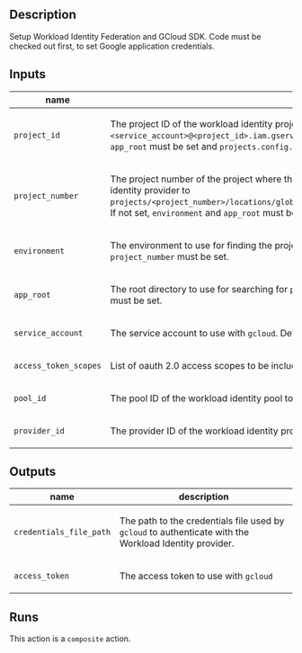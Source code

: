 ## Description

Setup Workload Identity Federation and GCloud SDK. Code must be checked out first, to set Google application credentials.

## Inputs

| name | description | required | default |
| --- | --- | --- | --- |
| `project_id` | <p>The project ID of the workload identity project to use with <code>gcloud</code>. Will be used to set the <code>&lt;service_account&gt;@&lt;project_id&gt;.iam.gserviceaccount.com</code> service account. If not set, <code>environment</code> and <code>app_root</code> must be set and <code>projects.config.json</code> must be present.</p> | `false` | `""` |
| `project_number` | <p>The project number of the project where the workload identity provider exists. Will be used to set workload identity provider to <code>projects/&lt;project_number&gt;/locations/global/workloadIdentityPools/&lt;pool_id&gt;/providers/&lt;provider_id&gt;</code>. If not set, <code>environment</code> and <code>app_root</code> must be set and <code>projects.config.json</code> must be present.</p> | `false` | `""` |
| `environment` | <p>The environment to use for finding the project ID and workload identity provider. If not set, <code>project_id</code> and <code>project_number</code> must be set.</p> | `false` | `""` |
| `app_root` | <p>The root directory to use for searching for <code>projects.config.json</code>. If not set, <code>project_id</code> and <code>project_number</code> must be set.</p> | `false` | `""` |
| `service_account` | <p>The service account to use with <code>gcloud</code>. Defaults to <code>terraform</code>.</p> | `false` | `terraform` |
| `access_token_scopes` | <p>List of oauth 2.0 access scopes to be included in the generated token</p> | `false` | `https://www.googleapis.com/auth/cloud-platform` |
| `pool_id` | <p>The pool ID of the workload identity pool to use with <code>gcloud</code>. Defaults to <code>default</code>.</p> | `false` | `default` |
| `provider_id` | <p>The provider ID of the workload identity provider to use with <code>gcloud</code>. Defaults to <code>github</code>.</p> | `false` | `github` |


## Outputs

| name | description |
| --- | --- |
| `credentials_file_path` | <p>The path to the credentials file used by <code>gcloud</code> to authenticate with the Workload Identity provider.</p> |
| `access_token` | <p>The access token to use with <code>gcloud</code></p> |


## Runs

This action is a `composite` action.


